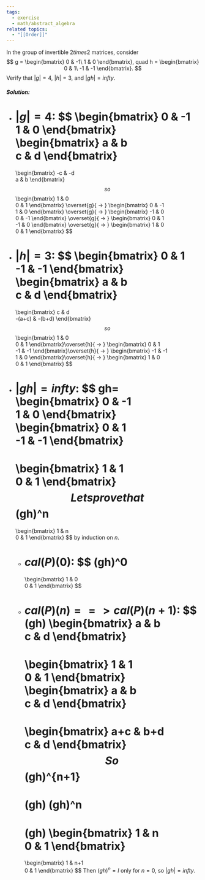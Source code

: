 ```yaml
---
tags:
  - exercise
  - math/abstract_algebra
related topics:
  - "[[Order]]"
---
```

In the group of invertible $2 times 2$ matrices, consider
$$
g = \begin{bmatrix}
	0 & -1\
	1 & 0
\end{bmatrix}, quad
h = \begin{bmatrix}
	0 & 1\
	-1 & -1
\end{bmatrix}.
$$
Verify that $|g| = 4$, $|h| = 3$, and $|gh| = infty$.
##### Solution:
- $|g|=4$:
	$$
	\begin{bmatrix}
		0 & -1\
		1 & 0
	\end{bmatrix}
	\begin{bmatrix}
		a & b\
		c & d
	\end{bmatrix}
	=
	\begin{bmatrix}
		-c & -d\
		a & b
	\end{bmatrix}
	$$
	so$$
	\begin{bmatrix}
		1 & 0\
		0 & 1
	\end{bmatrix}
	\overset{g}{ -> }
	\begin{bmatrix}
		0 & -1\
		1 & 0
	\end{bmatrix}
	\overset{g}{ -> }
	\begin{bmatrix}
		-1 & 0\
		0 & -1
	\end{bmatrix}
	\overset{g}{ -> }
	\begin{bmatrix}
		0 & 1\
		-1 & 0
	\end{bmatrix}
	\overset{g}{ -> }
	\begin{bmatrix}
		1 & 0\
		0 & 1
	\end{bmatrix}
	$$
- $|h|=3$:
	$$
	\begin{bmatrix}
		0 & 1\
		-1 & -1
	\end{bmatrix}
	\begin{bmatrix}
		a & b\
		c & d
	\end{bmatrix}
	=
	\begin{bmatrix}
		c & d\
		-(a+c) & -(b+d)
	\end{bmatrix}
	$$
	so$$
	\begin{bmatrix}
		1 & 0\
		0 & 1
	\end{bmatrix}\overset{h}{ -> }
	\begin{bmatrix}
		0 & 1\
		-1 & -1
	\end{bmatrix}\overset{h}{ -> }
	\begin{bmatrix}
		-1 & -1\
		1 & 0
	\end{bmatrix}\overset{h}{ -> }
	\begin{bmatrix}
		1 & 0\
		0 & 1
	\end{bmatrix}
	$$
- $|gh|= infty$:
	$$
	gh=
	\begin{bmatrix}
		0 & -1\
		1 & 0
	\end{bmatrix}
	\begin{bmatrix}
		0 & 1\
		-1 & -1
	\end{bmatrix}
	=
	\begin{bmatrix}
		1 & 1\
		0 & 1
	\end{bmatrix}
	$$
	Lets prove that$$
	(gh)^n
	=
	\begin{bmatrix}
		1 & n\
		0 & 1
	\end{bmatrix}
	$$
	by induction on $n$.
	- $cal(P)(0)$:
		$$
		(gh)^0
		=
		\begin{bmatrix}
			1 & 0\
			0 & 1
		\end{bmatrix}
		$$
	- $cal(P)(n) ==> cal(P)(n+1)$:
		$$
		(gh)
		\begin{bmatrix}
			a & b\
			c & d
		\end{bmatrix}
		=
		\begin{bmatrix}
			1 & 1\
			0 & 1
		\end{bmatrix}
		\begin{bmatrix}
			a & b\
			c & d
		\end{bmatrix}
		=
		\begin{bmatrix}
			a+c & b+d\
			c & d
		\end{bmatrix}
		$$
		So
		$$
		(gh)^{n+1}
		=
		(gh)
		(gh)^n
		=
		(gh)
		\begin{bmatrix}
			1 & n\
			0 & 1
		\end{bmatrix}
		=
		\begin{bmatrix}
			1 & n+1\
			0 & 1
		\end{bmatrix}
		$$
	Then $(gh)^n=I$ only for $n=0$, so $|gh|= infty$.